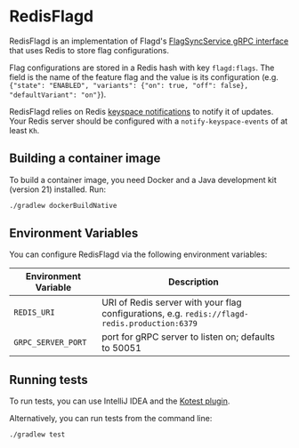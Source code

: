 # RedisFlagd

RedisFlagd is an implementation of Flagd's [FlagSyncService gRPC interface](https://github.com/open-feature/schemas/blob/main/protobuf/sync/v1/sync_service.proto) that uses Redis to store flag configurations.

Flag configurations are stored in a Redis hash with key `flagd:flags`. The field is the name of the feature flag and the value is its configuration (e.g. `{"state": "ENABLED", "variants": {"on": true, "off": false}, "defaultVariant": "on"}`).

RedisFlagd relies on Redis [keyspace notifications](https://redis.io/docs/manual/keyspace-notifications/) to notify it of updates. Your Redis server should be configured with a `notify-keyspace-events` of at least `Kh`.

## Building a container image

To build a container image, you need Docker and a Java development kit (version 21) installed. Run:
```sh
./gradlew dockerBuildNative
```

## Environment Variables

You can configure RedisFlagd via the following environment variables:

| Environment Variable | Description |
| --- | --- |
| `REDIS_URI` | URI of Redis server with your flag configurations, e.g. `redis://flagd-redis.production:6379` |
| `GRPC_SERVER_PORT` | port for gRPC server to listen on; defaults to 50051 |

## Running tests

To run tests, you can use IntelliJ IDEA and the [Kotest plugin](https://plugins.jetbrains.com/plugin/14080-kotest).

Alternatively, you can run tests from the command line:
```sh
./gradlew test
```
